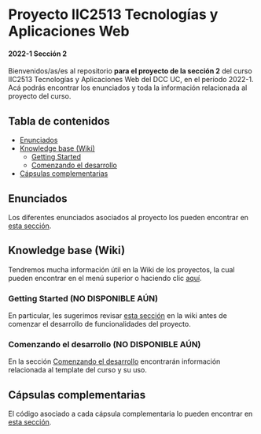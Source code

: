 # Proyecto IIC2513 Tecnologías y Aplicaciones Web

#### 2022-1 Sección 2

Bienvenidos/as/es al repositorio **para el proyecto de la sección 2** del curso IIC2513 Tecnologías y Aplicaciones Web del DCC UC, en el período 2022-1. Acá podrás encontrar los enunciados y toda la información relacionada al proyecto del curso. 

## Tabla de contenidos
- [Enunciados](#enunciados)
- [Knowledge base (Wiki)](#knowledge-base-wiki)
  - [Getting Started](#getting-started)
  - [Comenzando el desarrollo](#comenzando-el-desarrollo)
- [Cápsulas complementarias](#c&#225;psulas-complementarias)

## Enunciados

Los diferentes enunciados asociados al proyecto los pueden encontrar en [esta sección](enunciados).

## Knowledge base (Wiki)

Tendremos mucha información útil en la Wiki de los proyectos, la cual pueden encontrar en el menú superior o haciendo clic [aquí](../../wiki).

### Getting Started (NO DISPONIBLE AÚN)

En particular, les sugerimos revisar [esta sección](wiki/Getting-Started) en la wiki antes de comenzar el desarrollo de funcionalidades del proyecto.

### Comenzando el desarrollo (NO DISPONIBLE AÚN)

En la sección [Comenzando el desarrollo](wiki/Comenzando-el-desarrollo) encontrarán información relacionada al template del curso y su uso.

## Cápsulas complementarias

El código asociado a cada cápsula complementaria lo pueden encontrar en [esta sección](cápsulas).

